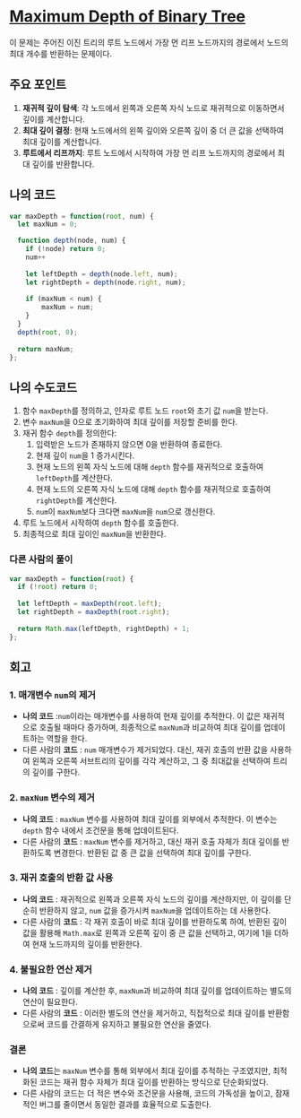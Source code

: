 # [Maximum Depth of Binary Tree](https://leetcode.com/problems/maximum-depth-of-binary-tree/submissions/)
이 문제는 주어진 이진 트리의 루트 노드에서 가장 먼 리프 노드까지의 경로에서 노드의 최대 개수를 반환하는 문제이다.

## 주요 포인트

1. **재귀적 깊이 탐색**: 각 노드에서 왼쪽과 오른쪽 자식 노드로 재귀적으로 이동하면서 깊이를 계산합니다.
2. **최대 깊이 결정**: 현재 노드에서의 왼쪽 깊이와 오른쪽 깊이 중 더 큰 값을 선택하여 최대 깊이를 계산합니다.
3. **루트에서 리프까지**: 루트 노드에서 시작하여 가장 먼 리프 노드까지의 경로에서 최대 깊이를 반환합니다.

## 나의 코드

```jsx
var maxDepth = function(root, num) {
  let maxNum = 0;

  function depth(node, num) {
    if (!node) return 0;
    num++
    
    let leftDepth = depth(node.left, num);
    let rightDepth = depth(node.right, num);
    
    if (maxNum < num) {
        maxNum = num;
    }
  }
  depth(root, 0);
  
  return maxNum;
};
```

## 나의 수도코드

1. 함수 `maxDepth`를 정의하고, 인자로 루트 노드 `root`와 초기 값 `num`을 받는다.
2. 변수 `maxNum`을 0으로 초기화하여 최대 깊이를 저장할 준비를 한다.
3. 재귀 함수 `depth`를 정의한다:
    1. 입력받은 노드가 존재하지 않으면 0을 반환하여 종료한다.
    2. 현재 깊이 `num`을 1 증가시킨다.
    3. 현재 노드의 왼쪽 자식 노드에 대해 `depth` 함수를 재귀적으로 호출하여 `leftDepth`를 계산한다.
    4. 현재 노드의 오른쪽 자식 노드에 대해 `depth` 함수를 재귀적으로 호출하여 `rightDepth`를 계산한다.
    5. `num`이 `maxNum`보다 크다면 `maxNum`을 `num`으로 갱신한다.
4. 루트 노드에서 시작하여 `depth` 함수를 호출한다.
5. 최종적으로 최대 깊이인 `maxNum`을 반환한다.

### 다른 사람의 풀이

```jsx
var maxDepth = function(root) {
  if (!root) return 0;
  
  let leftDepth = maxDepth(root.left);
  let rightDepth = maxDepth(root.right);
  
  return Math.max(leftDepth, rightDepth) + 1;
};
```

## 회고

### 1. **매개변수 `num`의 제거**

- **나의 코드** :`num`이라는 매개변수를 사용하여 현재 깊이를 추적한다. 이 값은 재귀적으로 호출될 때마다 증가하며, 최종적으로 `maxNum`과 비교하여 최대 깊이를 업데이트하는 역할을 한다.
- 다른 사람의 **코드** : `num` 매개변수가 제거되었다. 대신, 재귀 호출의 반환 값을 사용하여 왼쪽과 오른쪽 서브트리의 깊이를 각각 계산하고, 그 중 최대값을 선택하여 트리의 깊이를 구한다.

### 2. **`maxNum` 변수의 제거**

- **나의 코드** : `maxNum` 변수를 사용하여 최대 깊이를 외부에서 추적한다. 이 변수는 `depth` 함수 내에서 조건문을 통해 업데이트된다.
- 다른 사람의 **코드** : `maxNum` 변수를 제거하고, 대신 재귀 호출 자체가 최대 깊이를 반환하도록 변경한다. 반환된 값 중 큰 값을 선택하여 최대 깊이를 구한다.

### 3. **재귀 호출의 반환 값 사용**

- **나의 코드** : 재귀적으로 왼쪽과 오른쪽 자식 노드의 깊이를 계산하지만, 이 깊이를 단순히 반환하지 않고, `num` 값을 증가시켜 `maxNum`을 업데이트하는 데 사용한다.
- 다른 사람의 **코드** : 각 재귀 호출이 바로 최대 깊이를 반환하도록 하여, 반환된 깊이 값을 활용해 `Math.max`로 왼쪽과 오른쪽 깊이 중 큰 값을 선택하고, 여기에 1을 더하여 현재 노드까지의 깊이를 반환한다.

### 4. **불필요한 연산 제거**

- **나의 코드** : 깊이를 계산한 후, `maxNum`과 비교하여 최대 깊이를 업데이트하는 별도의 연산이 필요한다.
- 다른 사람의 **코드** : 이러한 별도의 연산을 제거하고, 직접적으로 최대 깊이를 반환함으로써 코드를 간결하게 유지하고 불필요한 연산을 줄였다.

### 결론

- **나의 코드**는 `maxNum` 변수를 통해 외부에서 최대 깊이를 추적하는 구조였지만, 최적화된 코드는 재귀 함수 자체가 최대 깊이를 반환하는 방식으로 단순화되었다.
- 다른 사람의 코드는 더 적은 변수와 조건문을 사용해, 코드의 가독성을 높이고, 잠재적인 버그를 줄이면서 동일한 결과를 효율적으로 도출한다.
